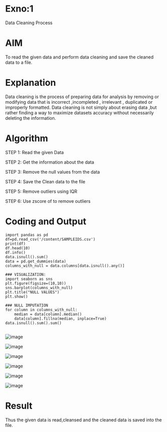 # Exno:1
Data Cleaning Process

# AIM
To read the given data and perform data cleaning and save the cleaned data to a file.

# Explanation
Data cleaning is the process of preparing data for analysis by removing or modifying data that is incorrect ,incompleted , irrelevant , duplicated or improperly formatted. Data cleaning is not simply about erasing data ,but rather finding a way to maximize datasets accuracy without necessarily deleting the information.

# Algorithm
STEP 1: Read the given Data

STEP 2: Get the information about the data

STEP 3: Remove the null values from the data

STEP 4: Save the Clean data to the file

STEP 5: Remove outliers using IQR

STEP 6: Use zscore of to remove outliers

# Coding and Output
```
import pandas as pd
df=pd.read_csv('/content/SAMPLEIDS.csv')
print(df)
df.head(10)
df.info()
data.isnull().sum()
data = pd.get_dummies(data)
columns_with_null = data.columns[data.isnull().any()]

### VISUALIZATION:
import seaborn as sns
plt.figure(figsize=(10,10))
sns.barplot(columns_with_null)
plt.title("NULL VALUES")
plt.show()

### NULL IMPUTATION
for column in columns_with_null:
    median = data[column].median()  
    data[column].fillna(median, inplace=True)
data.isnull().sum().sum()


```
![image](https://github.com/Vanitha-SM/exno1-datascience/assets/119557985/c9151899-86da-4aaf-8c49-2f999ed9d71d)

![image](https://github.com/Vanitha-SM/exno1-datascience/assets/119557985/f0d351fb-4ba1-4147-89c6-2ace56643ad9)

![image](https://github.com/Vanitha-SM/exno1-datascience/assets/119557985/4dc389a1-0966-4e26-bec8-3f2c8521cbf0)


![image](https://github.com/Vanitha-SM/exno1-datascience/assets/119557985/a33bd6bf-79b1-42e0-bf18-613f96c8b592)

![image](https://github.com/Vanitha-SM/exno1-datascience/assets/119557985/d88f4a69-2ce3-4604-abfb-f4163593f97b)

![image](https://github.com/Vanitha-SM/exno1-datascience/assets/119557985/46a386aa-5991-4236-bd7c-3235c42a7716)


# Result
Thus the given data is read,cleansed and the cleaned data is saved into the file.

